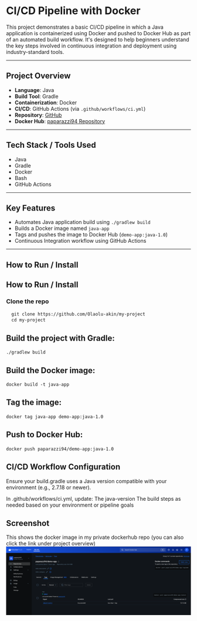 # CI/CD Pipeline with Docker

This project demonstrates a basic CI/CD pipeline in which a Java application is containerized using Docker and pushed to Docker Hub as part of an automated build workflow. It's designed to help beginners understand the key steps involved in continuous integration and deployment using industry-standard tools.

---

## Project Overview

- **Language**: Java  
- **Build Tool**: Gradle  
- **Containerization**: Docker  
- **CI/CD**: GitHub Actions (via `.github/workflows/ci.yml`)  
- **Repository**: [GitHub](https://github.com/Olaolu-akin/my-project)  
- **Docker Hub**: [paparazzi94 Repository](https://hub.docker.com/repositories/paparazzi94)

---

## Tech Stack / Tools Used

- Java  
- Gradle  
- Docker  
- Bash  
- GitHub Actions

---

## Key Features

- Automates Java application build using `./gradlew build`
- Builds a Docker image named `java-app`
- Tags and pushes the image to Docker Hub (`demo-app:java-1.0`)
- Continuous Integration workflow using GitHub Actions

---

## How to Run / Install

## How to Run / Install
   ### Clone the repo
      git clone https://github.com/Olaolu-akin/my-project
      cd my-project

## Build the project with Gradle:
    ./gradlew build
## Build the Docker image:
    docker build -t java-app
## Tag the image:
    docker tag java-app demo-app:java-1.0
## Push to Docker Hub:
    docker push paparazzi94/demo-app:java-1.0

## CI/CD Workflow Configuration
Ensure your build.gradle uses a Java version compatible with your environment (e.g., 2.7.18 or newer).

In .github/workflows/ci.yml, update:
    The java-version
    The build steps as needed based on your environment or pipeline goals

## Screenshot
This shows the docker image in my private dockerhub repo (you can also click the link under project overview)
![App Screenshot](Images/docker_screenshot.png)

